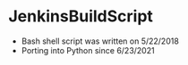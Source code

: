 # JenkinsBuildScript
* Bash shell script was written on 5/22/2018
* Porting into Python since 6/23/2021